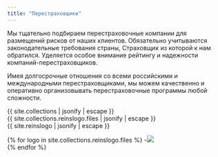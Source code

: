 ```yaml
---
title: "Перестраховщики"
---
```

Мы тщательно подбираем перестраховочные компании для размещений рисков от наших клиентов. Обязательно учитываются законодательные требования страны, Страховщик из которой к нам обратился. Уделяется особое внимание рейтингу и надежности компаний-перестраховщиков. 

Имея долгосрочные отношения со всеми российскими и международными перестраховщиками, мы можем качественно и оперативно организовывать перестраховочные программы любой сложности.


{{ site.collections | jsonify | escape }}
<br>
{{ site.collections.reinslogo.files | jsonify | escape }}
<br>
{{ site.reinslogo | jsonify | escape }}

{% for logo in site.collections.reinslogo.files %}
    -<img src="{{ logo.url }}">
    <br>
{% endfor %}
